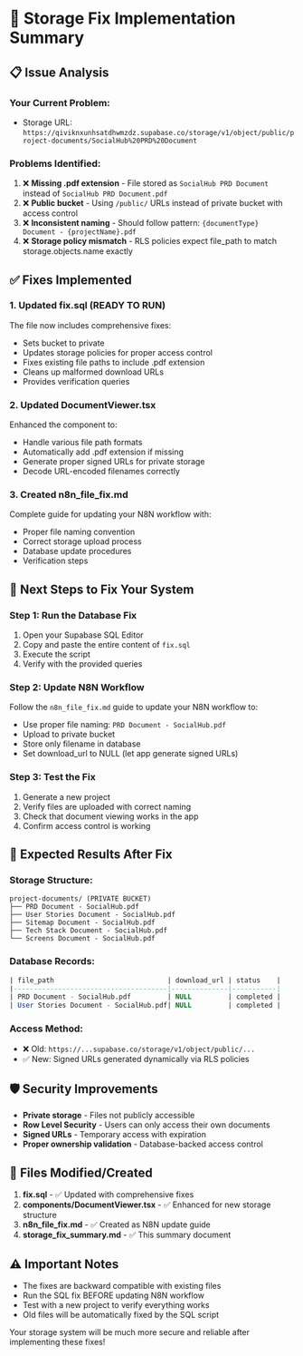 # 🔧 Storage Fix Implementation Summary

## 📋 **Issue Analysis**

### **Your Current Problem:**
- Storage URL: `https://qiviknxunhsatdhwmzdz.supabase.co/storage/v1/object/public/project-documents/SocialHub%20PRD%20Document`

### **Problems Identified:**
1. ❌ **Missing .pdf extension** - File stored as `SocialHub PRD Document` instead of `SocialHub PRD Document.pdf`
2. ❌ **Public bucket** - Using `/public/` URLs instead of private bucket with access control
3. ❌ **Inconsistent naming** - Should follow pattern: `{documentType} Document - {projectName}.pdf`
4. ❌ **Storage policy mismatch** - RLS policies expect file_path to match storage.objects.name exactly

## ✅ **Fixes Implemented**

### **1. Updated fix.sql (READY TO RUN)**
The file now includes comprehensive fixes:
- Sets bucket to private
- Updates storage policies for proper access control
- Fixes existing file paths to include .pdf extension
- Cleans up malformed download URLs
- Provides verification queries

### **2. Updated DocumentViewer.tsx**
Enhanced the component to:
- Handle various file path formats
- Automatically add .pdf extension if missing
- Generate proper signed URLs for private storage
- Decode URL-encoded filenames correctly

### **3. Created n8n_file_fix.md**
Complete guide for updating your N8N workflow with:
- Proper file naming convention
- Correct storage upload process
- Database update procedures
- Verification steps

## 🚀 **Next Steps to Fix Your System**

### **Step 1: Run the Database Fix**
1. Open your Supabase SQL Editor
2. Copy and paste the entire content of `fix.sql`
3. Execute the script
4. Verify with the provided queries

### **Step 2: Update N8N Workflow**
Follow the `n8n_file_fix.md` guide to update your N8N workflow to:
- Use proper file naming: `PRD Document - SocialHub.pdf`
- Upload to private bucket
- Store only filename in database
- Set download_url to NULL (let app generate signed URLs)

### **Step 3: Test the Fix**
1. Generate a new project
2. Verify files are uploaded with correct naming
3. Check that document viewing works in the app
4. Confirm access control is working

## 📝 **Expected Results After Fix**

### **Storage Structure:**
```
project-documents/ (PRIVATE BUCKET)
├── PRD Document - SocialHub.pdf
├── User Stories Document - SocialHub.pdf
├── Sitemap Document - SocialHub.pdf
├── Tech Stack Document - SocialHub.pdf
└── Screens Document - SocialHub.pdf
```

### **Database Records:**
```sql
| file_path                            | download_url | status    |
|--------------------------------------|--------------|-----------|
| PRD Document - SocialHub.pdf         | NULL         | completed |
| User Stories Document - SocialHub.pdf| NULL         | completed |
```

### **Access Method:**
- ❌ Old: `https://...supabase.co/storage/v1/object/public/...`
- ✅ New: Signed URLs generated dynamically via RLS policies

## 🛡️ **Security Improvements**

- **Private storage** - Files not publicly accessible
- **Row Level Security** - Users can only access their own documents
- **Signed URLs** - Temporary access with expiration
- **Proper ownership validation** - Database-backed access control

## 📁 **Files Modified/Created**

1. **fix.sql** - ✅ Updated with comprehensive fixes
2. **components/DocumentViewer.tsx** - ✅ Enhanced for new storage structure
3. **n8n_file_fix.md** - ✅ Created as N8N update guide
4. **storage_fix_summary.md** - ✅ This summary document

## ⚠️ **Important Notes**

- The fixes are backward compatible with existing files
- Run the SQL fix BEFORE updating N8N workflow
- Test with a new project to verify everything works
- Old files will be automatically fixed by the SQL script

Your storage system will be much more secure and reliable after implementing these fixes!
